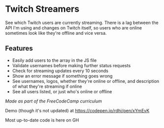 # Twitch Streamers
See which Twitch users are currently streaming. There is a lag between the API I'm using and changes on Twitch itself, so users who are online sometimes look like they're offline and vice versa.

## Features
- Easily add users to the array in the JS file
- Validate usernames before making further status requests
- Check for streaming updates every 10 seconds
- Show an error message if something goes wrong
- See usernames, logos, whether they're online or offline, and description of what they're streaming if online
- See all users listed, or just who's online or offline

*Made as part of the FreeCodeCamp curriculum*

Demo (though it's not updated) at https://codepen.io/rdhi/pen/xYmEvK

Most up-to-date code is here on GH